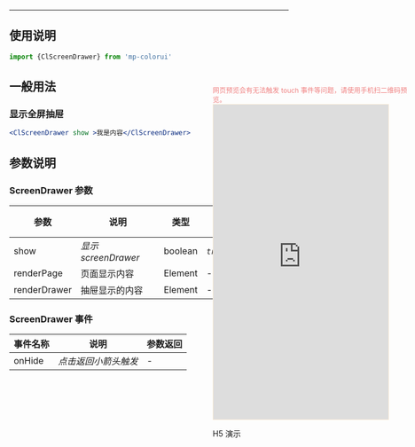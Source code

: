 ****

## 使用说明

```jsx
import {ClScreenDrawer} from 'mp-colorui'
```



## 一般用法

### 显示全屏抽屉

```jsx
<ClScreenDrawer show >我是内容</ClScreenDrawer>
```



## 参数说明

### ScreenDrawer 参数

| 参数         | 说明                | 类型    | 可选值             | 默认值    |
| ------------ | ------------------- | ------- | ------------------ | --------- |
| show         | *显示 screenDrawer* | boolean | *`true`*,*`false`* | *`false`* |
| renderPage   | 页面显示内容        | Element | -                  | -         |
| renderDrawer | 抽屉显示的内容      | Element | -                  | -         |



### ScreenDrawer 事件

| 事件名称 | 说明                 | 参数返回 |
| -------- | -------------------- | -------- |
| onHide   | *点击返回小箭头触发* | -        |


<div style="position: fixed; right:10px; top: 5%">
<div style="width: 355px; display: flex; flex-wrap: wrap; justify-content: center; align-items: center; font-size: 12px; color: lightcoral">网页预览会有无法触发 touch 事件等问题，请使用手机扫二维码预览。</div>
<iframe style="border: 1px solid antiquewhite" src="https://yinliangdream.github.io/mp-colorui-h5-demo/#/pages/components/screenDrawer/index" height="568" width="316"></iframe>
<div>
		<p>H5 演示</p>
		<div id='qrcode'></div>
	</div>
</div>

<script>
	new Vue({
		el: '#main',
		mounted() {
			setTimeout(() => {
				const id = document.getElementById("qrcode");
				new QRCode(id, {
					text: "https://yinliangdream.github.io/mp-colorui-h5-demo/#/pages/components/screenDrawer/index",
					width: 128,
					height: 128,
					colorDark : "#000000",
					colorLight : "#ffffff",
					correctLevel : QRCode.CorrectLevel.H
				});
			});
		}
	})
</script>
